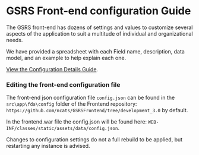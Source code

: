 # GSRS Front-end configuration Guide

The GSRS front-end has dozens of settings and values to customize several aspects of the application to suit a multitude of individual and organizational needs. 

We have provided a spreadsheet with each Field name, description, data model, and an example to help explain each one.

 [View the Configuration Details Guide](https://github.com/ncats/gsrs3-main-deployment/blob/main/docs/GSRS%20Frontend%20Configuration%20Details.xlsx).

### Editing the front-end configuration file

The front-end json configuration file `config.json` can be found in the `src\app\fda\config` folder of the Frontend repository: `https://github.com/ncats/GSRSFrontend/tree/development_3.0` by default.

In the frontend.war file the config.json will be found here:
`WEB-INF/classes/static/assets/data/config.json`.

Changes to configuration settings do not a full rebuild to be applied, but restarting any instance is advised.
